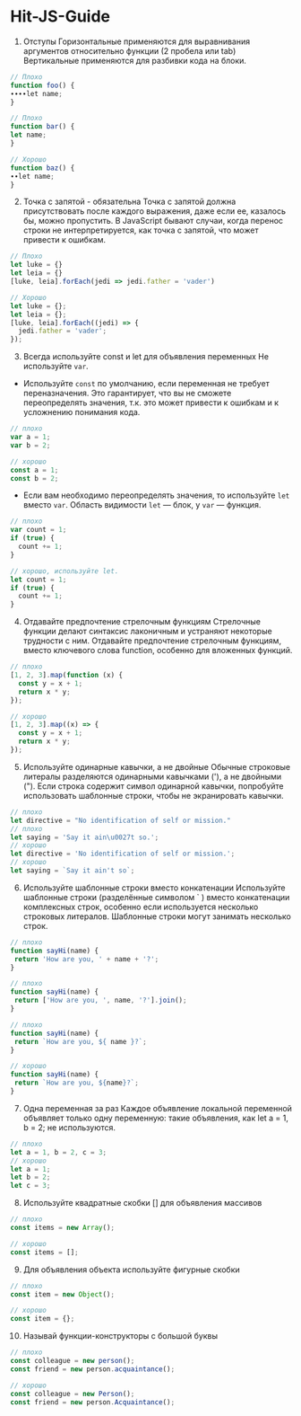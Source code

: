 # Hit-JS-Guide

1. Отступы
Горизонтальные применяются для выравнивания аргументов относительно функции (2 пробела или tab)
Вертикальные применяются для разбивки кода на блоки.
```js
// Плохо
function foo() {
∙∙∙∙let name;
}

// Плохо
function bar() {
let name;
}

// Хорошо
function baz() {
∙∙let name;
}
```
 2. Точка с запятой - обязательна
Точка с запятой должна присутствовать после каждого выражения, даже если ее, казалось бы, можно пропустить. В JavaScript бывают случаи, когда перенос строки не интерпретируется, как точка с запятой, что может привести к ошибкам.
```js
// Плохо
let luke = {}
let leia = {}
[luke, leia].forEach(jedi => jedi.father = 'vader')

// Хорошо
let luke = {};
let leia = {};
[luke, leia].forEach((jedi) => {
  jedi.father = 'vader';
});
```
 3. Всегда используйте const и let для объявления переменных
Не используйте `var`. 
- Используйте `const` по умолчанию, если переменная не требует переназначения. Это гарантирует, что вы не сможете переопределять значения, т.к. это может привести к ошибкам и к усложнению понимания кода.
```js
// плохо
var a = 1;
var b = 2;

// хорошо
const a = 1;
const b = 2;
```
- Если вам необходимо переопределять значения, то используйте `let` вместо `var`. Область видимости `let` — блок, у `var` — функция.
```js
// плохо
var count = 1;
if (true) {
  count += 1;
}

// хорошо, используйте let.
let count = 1;
if (true) {
  count += 1;
}
```
4. Отдавайте предпочтение стрелочным функциям
Стрелочные функции делают синтаксис лаконичным и устраняют некоторые трудности с ним. Отдавайте предпочтение стрелочным функциям, вместо ключевого слова function, особенно для вложенных функций.
```js
// плохо
[1, 2, 3].map(function (x) {
  const y = x + 1;
  return x * y;
});

// хорошо
[1, 2, 3].map((x) => {
  const y = x + 1;
  return x * y;
});
```
5. Используйте одинарные кавычки, а не двойные
Обычные строковые литералы разделяются одинарными кавычками ('), а не двойными ("). Если строка содержит символ одинарной кавычки, попробуйте использовать шаблонные строки, чтобы не экранировать кавычки.
```js
// плохо
let directive = "No identification of self or mission."
// плохо
let saying = 'Say it ain\u0027t so.';
// хорошо
let directive = 'No identification of self or mission.';
// хорошо
let saying = `Say it ain't so`;
```
6. Используйте шаблонные строки вместо конкатенации
Используйте шаблонные строки (разделённые символом ` ) вместо конкатенации комплексных строк, особенно если используется несколько строковых литералов. Шаблонные строки могут занимать несколько строк.
 ```js
// плохо
function sayHi(name) {
  return 'How are you, ' + name + '?';
}

// плохо
function sayHi(name) {
  return ['How are you, ', name, '?'].join();
}

// плохо
function sayHi(name) {
  return `How are you, ${ name }?`;
}

// хорошо
function sayHi(name) {
  return `How are you, ${name}?`;
}
```
 7. Одна переменная за раз
Каждое объявление локальной переменной объявляет только одну переменную: такие объявления, как let a = 1, b = 2; не используются.
```js
// плохо
let a = 1, b = 2, c = 3;
// хорошо
let a = 1;
let b = 2;
let c = 3;
```
 8. Используйте квадратные скобки [] для объявления массивов
```js
// плохо
const items = new Array();

// хорошо
const items = [];
```
9. Для объявления объекта используйте фигурные скобки
```js
// плохо
const item = new Object();

// хорошо
const item = {};
```
10. Называй функции-конструкторы с большой буквы
```js
// плохо
const colleague = new person();
const friend = new person.acquaintance();

// хорошо
const colleague = new Person();
const friend = new person.Acquaintance();
```
